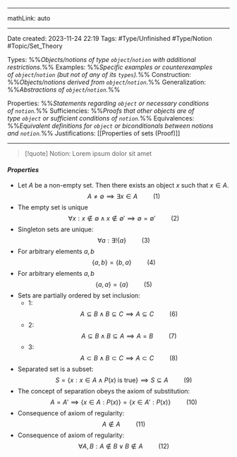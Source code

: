 
---

mathLink: auto

---
Date created: 2023-11-24 22:19
Tags: #Type/Unfinished  #Type/Notion #Topic/Set_Theory 

Types: %%_Objects/notions of type `object`/`notion` with additional restrictions._%% 
Examples: %%_Specific examples or counterexamples of `object`/`notion` (but not of any of its `types`)._%%
Construction: %%_Objects/notions derived from `object`/`notion`._%%
Generalization: %%_Abstractions of `object`/`notion`._%%

Properties: %%_Statements regarding `object` or necessary conditions of `notion`._%%
Sufficiencies: %%_Proofs that other objects are of type `object` or sufficient conditions of `notion`._%%
Equivalences: %%_Equivalent definitions for `object` or biconditionals between notions and `notion`._%%
Justifications: [[Properties of sets (Proof)]]

---  



> [!quote] Notion:
> Lorem ipsum dolor sit amet





#### *Properties*

-  Let $A$ be a non-empty set. Then there exists an object $x$ such that $x ∈ A$.           $$A\neq\emptyset\implies\exists x\in A\hspace{1cm}(1)$$
- The empty set is unique        $$\forall x:x\notin\emptyset \land x \notin \emptyset' \implies \emptyset=\emptyset' \hspace{1cm}(2)$$
- Singleton sets are unique: $$\forall a:\exists!\{a\} \hspace{1cm} (3)$$
- For arbitrary elements $a,b$ $$\{a,b\}=\{b,a\} \hspace{1cm}(4)$$ 
-  For arbitrary elements $a,b$ $$\{a,a\}=\{a\} \hspace{1cm} (5)$$
- Sets are partially ordered by set inclusion:
	- 1: $$A \subseteq B \land B \subseteq C \implies A \subseteq C \hspace{1cm} (6)$$
	- 2: $$A \subseteq B \land B \subseteq A \implies A=B\hspace{1cm}(7)$$
	- 3: $$A \subset B \land B \subset C \implies A\subset C\hspace{1cm}(8)$$
- Separated set is a subset: $$S=\left\{  x:x \in A\land P(x) \;\text{is true} \right\}\implies S \subseteq A \hspace{1cm}(9)$$
- The concept of separation obeys the axiom of substitution: $$A=A' \implies \{x ∈ A : P(x)\} = \{x ∈ A' : P(x)\}\hspace{1cm}(10)$$
- Consequence of axiom of regularity: $$A \notin A\hspace{1cm}(11)$$
- Consequence of axiom of regularity: $$\forall A,B:A\notin B \lor B\notin A \hspace{1cm}(12)$$




